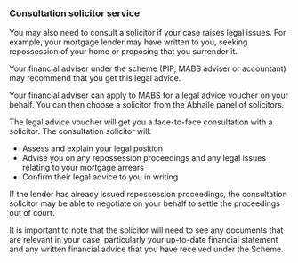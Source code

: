 ###  Consultation solicitor service

You may also need to consult a solicitor if your case raises legal issues. For
example, your mortgage lender may have written to you, seeking repossession of
your home or proposing that you surrender it.

Your financial adviser under the scheme (PIP, MABS adviser or accountant) may
recommend that you get this legal advice.

Your financial adviser can apply to MABS for a legal advice voucher on your
behalf. You can then choose a solicitor from the Abhaile panel of solicitors.

The legal advice voucher will get you a face-to-face consultation with a
solicitor. The consultation solicitor will:

  * Assess and explain your legal position 
  * Advise you on any repossession proceedings and any legal issues relating to your mortgage arrears 
  * Confirm their legal advice to you in writing 

If the lender has already issued repossession proceedings, the consultation
solicitor may be able to negotiate on your behalf to settle the proceedings
out of court.

It is important to note that the solicitor will need to see any documents that
are relevant in your case, particularly your up-to-date financial statement
and any written financial advice that you have received under the Scheme.
